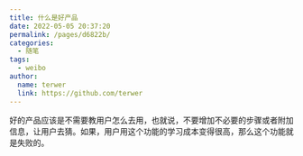 ```yaml
---
title: 什么是好产品
date: 2022-05-05 20:37:20
permalink: /pages/d6822b/
categories:
  - 随笔
tags:
  - weibo
author: 
  name: terwer
  link: https://github.com/terwer
---
```

好的产品应该是不需要教用户怎么去用，也就说，不要增加不必要的步骤或者附加信息，让用户去猜。如果，用户用这个功能的学习成本变得很高，那么这个功能就是失败的。
